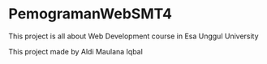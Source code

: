 # PemogramanWebSMT4

This project is all about Web Development course in Esa Unggul University

This project made by Aldi Maulana Iqbal
